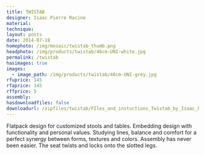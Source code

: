 ```yaml
---
title: TWISTAB
designer: Isaac Pierre Racine
material: 
technique: 
layout: posts
date: 2014-07-18
homephoto: /img/mosaic/twistab_thumb.png
headphoto: /img/products/twistab/46cm-UNI-white.jpg
permalink: /twistab
hasimages: true
images:  
  - image_path: /img/products/twistab/46cm-UNI-grey.jpg
rfuprice: 145
rfaprice: 145
rffprice: 5
assembly: 
hasdownloadfiles: false
downloadurl: /zipfiles/twistab/FIles_and_instuctions_Twistab_by_Isaac_Pierre_Racine.zip
---
```


Flatpack design for customized stools and tables. Embedding design with functionality and personal values. Studying lines, balance and comfort for a perfect synergy between forms, textures and colors. Assembly has never been easier. The seat twists and locks onto the slotted legs.